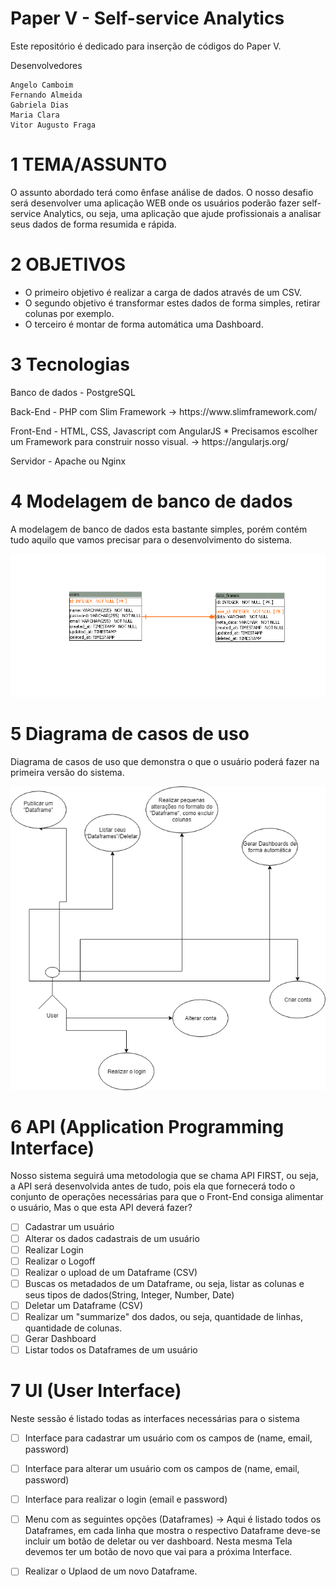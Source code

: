 # Paper V - Self-service Analytics
Este repositório é dedicado para inserção de códigos do Paper V.

Desenvolvedores

    Angelo Camboim
    Fernando Almeida
    Gabriela Dias
    Maria Clara
    Vitor Augusto Fraga

# 1 TEMA/ASSUNTO

O assunto abordado terá como ênfase análise de dados. O nosso desafio será desenvolver uma aplicação WEB onde os usuários poderão fazer self-service Analytics, ou seja, uma aplicação que ajude profissionais a analisar seus dados de forma resumida e rápida.

# 2 OBJETIVOS 

 - O primeiro objetivo é realizar a carga de dados através de um CSV.  
 - O   segundo objetivo é transformar estes dados de forma simples, retirar
   colunas por exemplo.  
 - O terceiro é montar de forma automática uma  Dashboard.

# 3 Tecnologias

<p>Banco de dados  - PostgreSQL</p> 
<p>Back-End - PHP com Slim Framework -> https://www.slimframework.com/ </p> 
<p>Front-End - HTML, CSS, Javascript com AngularJS * Precisamos escolher um Framework para construir nosso visual. -> https://angularjs.org/ </p>

Servidor - Apache ou Nginx

# 4 Modelagem de banco de dados 
<p>A modelagem de banco de dados esta bastante simples, porém contém tudo aquilo que vamos precisar para o desenvolvimento do sistema.</p>
<img src="https://github.com/vitorfraga/ads0038-paperV/blob/master/DER/der.PNG">

# 5 Diagrama de casos de uso 
<p>Diagrama de casos de uso que demonstra o que o usuário poderá fazer na primeira versão do sistema.</p>
<img src="https://github.com/vitorfraga/ads0038-paperV/blob/master/Casos%20de%20uso/casos%20de%20uso.png">

# 6 API (Application Programming Interface)
<p>Nosso sistema seguirá uma metodologia que se chama API FIRST, ou seja, a API será desenvolvida antes de tudo, pois ela que fornecerá todo o conjunto de operações necessárias para que o Front-End consiga alimentar o usuário, Mas o que esta API deverá fazer? </p>

- [ ] Cadastrar um usuário
- [ ] Alterar os dados cadastrais de um usuário
- [ ] Realizar Login
- [ ] Realizar o Logoff
- [ ] Realizar o upload de um Dataframe (CSV)
- [ ] Buscas os metadados de um Dataframe, ou seja, listar as colunas e seus tipos de dados(String, Integer, Number, Date)
- [ ] Deletar um Dataframe (CSV)
- [ ] Realizar um "summarize" dos dados, ou seja, quantidade de linhas, quantidade de colunas.
- [ ] Gerar Dashboard
- [ ] Listar todos os Dataframes de um usuário

# 7 UI (User Interface)
<p>Neste sessão é listado todas as interfaces necessárias para o sistema</p>

- [ ] Interface para cadastrar um usuário com os campos de (name, email, password)
- [ ] Interface para alterar um usuário com os campos de (name, email, password)
- [ ] Interface para realizar o login (email e password)
- [ ] Menu com as seguintes opções (Dataframes) -> Aqui é listado todos os Dataframes, em cada linha que mostra o respectivo Dataframe deve-se incluir um botão de deletar ou ver dashboard. Nesta mesma Tela devemos ter um botão de novo que vai para a próxima Interface.
- [ ] Realizar o Uplaod de um novo Dataframe.
 
